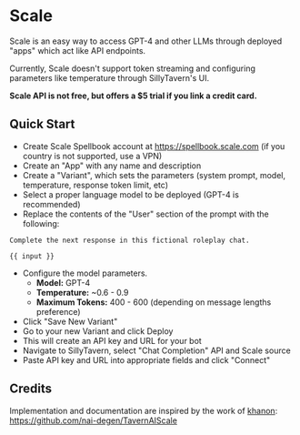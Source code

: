# Scale

Scale is an easy way to access GPT-4 and other LLMs through deployed "apps" which act like API endpoints.

Currently, Scale doesn't support token streaming and configuring parameters like temperature through SillyTavern's UI.

**Scale API is not free, but offers a $5 trial if you link a credit card.**

## Quick Start

- Create Scale Spellbook account at <https://spellbook.scale.com> (if you country is not supported, use a VPN)
- Create an "App" with any name and description
- Create a "Variant", which sets the parameters (system prompt, model, temperature, response token limit, etc)
- Select a proper language model to be deployed (GPT-4 is recommended)
- Replace the contents of the "User" section of the prompt with the following:
```
Complete the next response in this fictional roleplay chat.

{{ input }}
```

- Configure the model parameters.
  - **Model:** GPT-4
  - **Temperature:** ~0.6 - 0.9
  - **Maximum Tokens:** 400 - 600 (depending on message lengths preference)
- Click "Save New Variant"
- Go to your new Variant and click Deploy
- This will create an API key and URL for your bot
- Navigate to SillyTavern, select "Chat Completion" API and Scale source
- Paste API key and URL into appropriate fields and click "Connect"

## Credits

Implementation and documentation are inspired by the work of [khanon](https://github.com/nai-degen): https://github.com/nai-degen/TavernAIScale
